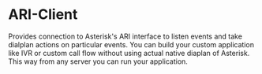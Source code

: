 # ARI-Client
Provides connection to Asterisk's ARI interface to listen events and take dialplan actions on particular events. You can build your custom application like IVR or custom call flow without using actual native diaplan of Asterisk. This way from any server you can run your application.
